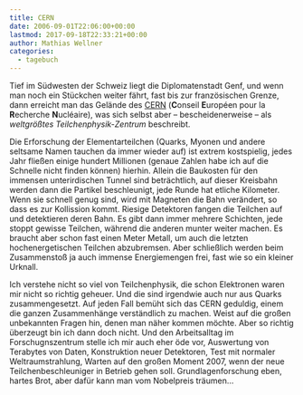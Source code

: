 ```yaml
---
title: CERN
date: 2006-09-01T22:06:00+00:00
lastmod: 2017-09-18T22:33:21+00:00
author: Mathias Wellner
categories:
  - tagebuch
---
```

Tief im Südwesten der Schweiz liegt die Diplomatenstadt Genf, und wenn man noch ein Stückchen weiter fährt, fast bis zur französischen Grenze, dann erreicht man das Gelände des [CERN](http://home.web.cern.ch/) (**C**onseil **E**uropéen pour la **R**echerche **N**ucléaire), was sich selbst aber &#8211; bescheidenerweise &#8211; als _weltgrößtes Teilchenphysik-Zentrum_ beschreibt.
<!--more-->

Die Erforschung der Elementarteilchen (Quarks, Myonen und andere seltsame Namen tauchen da immer wieder auf) ist extrem kostspielig, jedes Jahr fließen einige hundert Millionen (genaue Zahlen habe ich auf die Schnelle nicht finden können) hierhin. Allein die Baukosten für den immensen unterirdischen Tunnel sind beträchtlich, auf dieser Kreisbahn werden dann die Partikel beschleunigt, jede Runde hat etliche Kilometer. Wenn sie schnell genug sind, wird mit Magneten die Bahn verändert, so dass es zur Kollission kommt. Riesige Detektoren fangen die Teilchen auf und detektieren deren Bahn. Es gibt dann immer mehrere Schichten, jede stoppt gewisse Teilchen, während die anderen munter weiter machen. Es braucht aber schon fast einen Meter Metall, um auch die letzten hochenergetischen Teilchen abzubremsen. Aber schließlich werden beim Zusammenstoß ja auch immense Energiemengen frei, fast wie so ein kleiner Urknall.

Ich verstehe nicht so viel von Teilchenphysik, die schon Elektronen waren mir nicht so richtig geheuer. Und die sind irgendwie auch nur aus Quarks zusammengesetzt. Auf jeden Fall bemüht sich das CERN geduldig, einem die ganzen Zusammenhänge verständlich zu machen. Weist auf die großen unbekannten Fragen hin, denen man näher kommen möchte. Aber so richtig überzeugt bin ich dann doch nicht. Und den Arbeitsalltag im Forschugnszentrum stelle ich mir auch eher öde vor, Auswertung von Terabytes von Daten, Konstruktion neuer Detektoren, Test mit normaler Weltraumstrahlung, Warten auf den großen Moment 2007, wenn der neue Teilchenbeschleuniger in Betrieb gehen soll. Grundlagenforschung eben, hartes Brot, aber dafür kann man vom Nobelpreis träumen&#8230;